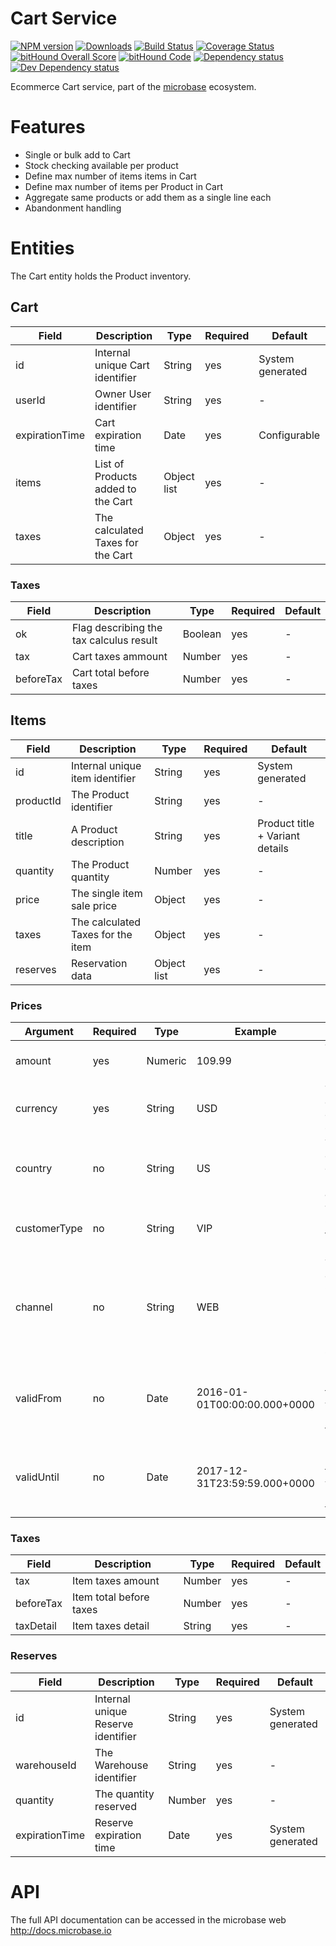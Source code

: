 # Cart Service

[![NPM version][npm-image]][npm-url] 
[![Downloads][downloads-image]][npm-url] 
[![Build Status][travis-image]][travis-url] 
[![Coverage Status][coveralls-image]][coveralls-url] 
[![bitHound Overall Score][bithound-overal-image]][bithound-url]
[![bitHound Code][bithound-code-image]][bithound-url]
[![Dependency status][bithound-image]][bithound-url] 
[![Dev Dependency status][bithound-dev-image]][bithound-url] 

[npm-url]:https://npmjs.org/package/microbase
[downloads-image]:http://img.shields.io/npm/dm/microbase.svg
[npm-image]:http://img.shields.io/npm/v/microbase.svg

[travis-url]:https://travis-ci.org/ncornag/micro-cart-service
[travis-image]:http://img.shields.io/travis/ncornag/micro-cart-service/develop.svg
[coveralls-url]:https://coveralls.io/r/ncornag/micro-cart-service
[coveralls-image]:https://img.shields.io/coveralls/ncornag/micro-cart-service/develop.svg

[bithound-url]:https://www.bithound.io/github/ncornag/micro-cart-service/develop
[bithound-overal-image]:https://www.bithound.io/github/ncornag/micro-cart-service/badges/score.svg
[bithound-image]:https://img.shields.io/bithound/dependencies/github/ncornag/micro-cart-service.svg
[bithound-dev-image]:https://img.shields.io/bithound/devDependencies/github/ncornag/micro-cart-service.svg
[bithound-code-image]:https://www.bithound.io/github/ncornag/micro-cart-service/badges/code.svg

Ecommerce Cart service, part of the [microbase](http://microbase.io) 
ecosystem.

# Features

* Single or bulk add to Cart
* Stock checking available per product
* Define max number of items items in Cart
* Define max number of items per Product in Cart
* Aggregate same products or add them as a single line each
* Abandonment handling

# Entities

The Cart entity holds the Product inventory.

## Cart

Field | Description| Type | Required | Default
------|------------|------|----------|--------
id | Internal unique Cart identifier | String | yes | System generated
userId | Owner User identifier | String | yes | -
expirationTime | Cart expiration time | Date | yes | Configurable
items | List of Products added to the Cart | Object list | yes | -
taxes | The calculated Taxes for the Cart | Object | yes | -

### Taxes

Field | Description| Type | Required | Default
------|------------|------|----------|--------
ok | Flag describing the tax calculus result | Boolean | yes | -
tax | Cart taxes ammount | Number | yes | -
beforeTax | Cart total before taxes | Number | yes | -

## Items

Field | Description| Type | Required | Default
------|------------|------|----------|--------
id | Internal unique item identifier | String | yes | System generated
productId | The Product identifier | String | yes | -
title | A Product description | String | yes | Product title + Variant details
quantity | The Product quantity | Number | yes | -
price | The single item sale price | Object | yes | -
taxes | The calculated Taxes for the item | Object | yes | -  
reserves | Reservation data | Object list | yes | -

### Prices

Argument | Required | Type | Example | Description
---------|----------|------|---------|------------
amount       | yes | Numeric | 109.99 | The Product base price
currency     | yes | String  | USD | The currency code (ISO 4217)
country      | no  | String  | US  | The country code (ISO 3166-1 alpha-2)
customerType | no  | String  | VIP | The Customer type (VIP, B2B, B2C)
channel      | no  | String  | WEB | The channel the Customer is using (WEB, MOBILE, Physical store ID)
validFrom    | no  | Date    | 2016-01-01T00:00:00.000+0000 | Date start (inclusive) for the validy period of this Price.
validUntil   | no  | Date    | 2017-12-31T23:59:59.000+0000 | Date end (inclusive) for the validy period of this Price.

### Taxes

Field | Description| Type | Required | Default
------|------------|------|----------|--------
tax | Item taxes amount | Number | yes | -
beforeTax | Item total before taxes | Number | yes | -
taxDetail | Item taxes detail | String | yes | -


### Reserves

Field | Description| Type | Required | Default
------|------------|------|----------|--------
id | Internal unique Reserve identifier | String | yes | System generated
warehouseId | The Warehouse identifier | String | yes | -
quantity | The quantity reserved | Number | yes | -
expirationTime | Reserve expiration time | Date | yes | System generated

# API

The full API documentation can be accessed in the microbase web http://docs.microbase.io
